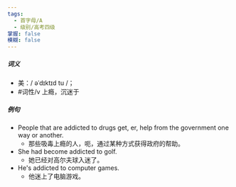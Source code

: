 ```yaml
---
tags:
  - 首字母/A
  - 级别/高考四级
掌握: false
模糊: false
---
```

##### 词义
- 美：/ əˈdɪktɪd tu /；
- #词性/v  上瘾，沉迷于
##### 例句
- People that are addicted to drugs get, er, help from the government one way or another.
	- 那些吸毒上瘾的人，呃，通过某种方式获得政府的帮助。
- She had become addicted to golf.
	- 她已经对高尔夫球入迷了。
- He's addicted to computer games.
	- 他迷上了电脑游戏。
